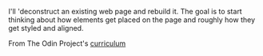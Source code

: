  I'll 'deconstruct an existing web page and rebuild it. The goal is to start thinking about how elements get placed on the page and roughly how they get styled and aligned.


From The Odin Project's [curriculum](http://www.theodinproject.com/web-development-101/html-css)
